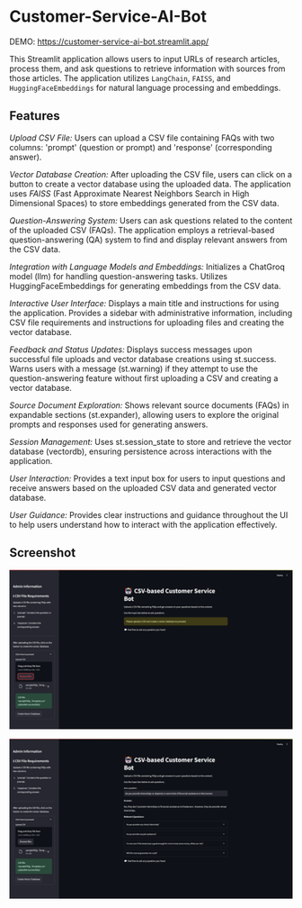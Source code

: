 # Customer-Service-AI-Bot

DEMO: https://customer-service-ai-bot.streamlit.app/

This Streamlit application allows users to input URLs of research articles, process them, and ask questions to retrieve information with sources from those articles. The application utilizes `LangChain`, `FAISS`, and `HuggingFaceEmbeddings` for natural language processing and embeddings.

## Features

*Upload CSV File:*
Users can upload a CSV file containing FAQs with two columns: 'prompt' (question or prompt) and 'response' (corresponding answer).

*Vector Database Creation:*
After uploading the CSV file, users can click on a button to create a vector database using the uploaded data.
The application uses *FAISS* (Fast Approximate Nearest Neighbors Search in High Dimensional Spaces) to store embeddings generated from the CSV data.

*Question-Answering System:*
Users can ask questions related to the content of the uploaded CSV (FAQs).
The application employs a retrieval-based question-answering (QA) system to find and display relevant answers from the CSV data.

*Integration with Language Models and Embeddings:*
Initializes a ChatGroq model (llm) for handling question-answering tasks.
Utilizes HuggingFaceEmbeddings for generating embeddings from the CSV data.

*Interactive User Interface:*
Displays a main title and instructions for using the application.
Provides a sidebar with administrative information, including CSV file requirements and instructions for uploading files and creating the vector database.

*Feedback and Status Updates:*
Displays success messages upon successful file uploads and vector database creations using st.success.
Warns users with a message (st.warning) if they attempt to use the question-answering feature without first uploading a CSV and creating a vector database.

*Source Document Exploration:*
Shows relevant source documents (FAQs) in expandable sections (st.expander), allowing users to explore the original prompts and responses used for generating answers.

*Session Management:*
Uses st.session_state to store and retrieve the vector database (vectordb), ensuring persistence across interactions with the application.

*User Interaction:*
Provides a text input box for users to input questions and receive answers based on the uploaded CSV data and generated vector database.

*User Guidance:*
Provides clear instructions and guidance throughout the UI to help users understand how to interact with the application effectively.
## Screenshot


![AI1.png](AI1.png)

![AI2.png](AI2.png)

